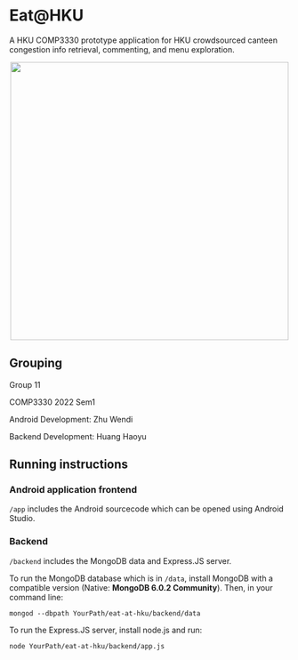 # Eat@HKU

A HKU COMP3330 prototype application for HKU crowdsourced canteen congestion info retrieval, commenting, and menu exploration.

<p align="center">
  <img src="https://user-images.githubusercontent.com/26505854/204702143-6fd5c436-74eb-4190-ba6f-deaa0948319d.png" width=500/>
</p>

## Grouping
Group 11

COMP3330 2022 Sem1

Android Development: Zhu Wendi

Backend Development: Huang Haoyu

## Running instructions
### Android application frontend
```/app``` includes the Android sourcecode which can be opened using Android Studio.

### Backend
```/backend``` includes the MongoDB data and Express.JS server. 

To run the MongoDB database which is in ```/data```,  install MongoDB with a compatible version (Native: __MongoDB 6.0.2 Community__). Then, in your command line:
```
mongod --dbpath YourPath/eat-at-hku/backend/data
```

To run the Express.JS server, install node.js and run:
```
node YourPath/eat-at-hku/backend/app.js
```
